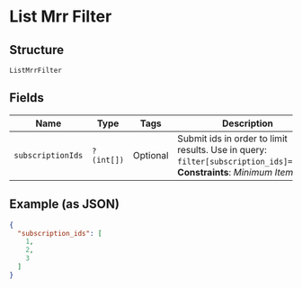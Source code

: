 
# List Mrr Filter

## Structure

`ListMrrFilter`

## Fields

| Name | Type | Tags | Description | Getter | Setter |
|  --- | --- | --- | --- | --- | --- |
| `subscriptionIds` | `?(int[])` | Optional | Submit ids in order to limit results. Use in query: `filter[subscription_ids]=1,2,3`.<br>**Constraints**: *Minimum Items*: `1` | getSubscriptionIds(): ?array | setSubscriptionIds(?array subscriptionIds): void |

## Example (as JSON)

```json
{
  "subscription_ids": [
    1,
    2,
    3
  ]
}
```

